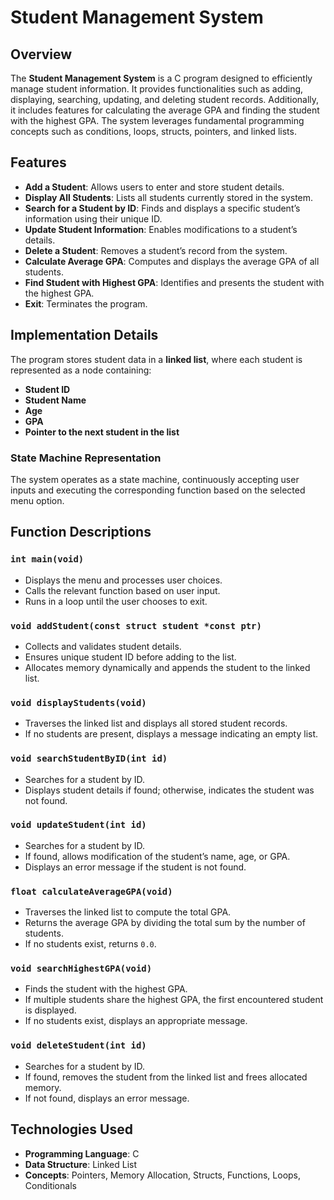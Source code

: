 # Student Management System

## Overview
The **Student Management System** is a C program designed to efficiently manage student information. It provides functionalities such as adding, displaying, searching, updating, and deleting student records. Additionally, it includes features for calculating the average GPA and finding the student with the highest GPA. The system leverages fundamental programming concepts such as conditions, loops, structs, pointers, and linked lists.

## Features
- **Add a Student**: Allows users to enter and store student details.
- **Display All Students**: Lists all students currently stored in the system.
- **Search for a Student by ID**: Finds and displays a specific student’s information using their unique ID.
- **Update Student Information**: Enables modifications to a student’s details.
- **Delete a Student**: Removes a student’s record from the system.
- **Calculate Average GPA**: Computes and displays the average GPA of all students.
- **Find Student with Highest GPA**: Identifies and presents the student with the highest GPA.
- **Exit**: Terminates the program.

## Implementation Details
The program stores student data in a **linked list**, where each student is represented as a node containing:
- **Student ID**
- **Student Name**
- **Age**
- **GPA**
- **Pointer to the next student in the list**

### State Machine Representation
The system operates as a state machine, continuously accepting user inputs and executing the corresponding function based on the selected menu option.

## Function Descriptions

### `int main(void)`
- Displays the menu and processes user choices.
- Calls the relevant function based on user input.
- Runs in a loop until the user chooses to exit.

### `void addStudent(const struct student *const ptr)`
- Collects and validates student details.
- Ensures unique student ID before adding to the list.
- Allocates memory dynamically and appends the student to the linked list.

### `void displayStudents(void)`
- Traverses the linked list and displays all stored student records.
- If no students are present, displays a message indicating an empty list.

### `void searchStudentByID(int id)`
- Searches for a student by ID.
- Displays student details if found; otherwise, indicates the student was not found.

### `void updateStudent(int id)`
- Searches for a student by ID.
- If found, allows modification of the student’s name, age, or GPA.
- Displays an error message if the student is not found.

### `float calculateAverageGPA(void)`
- Traverses the linked list to compute the total GPA.
- Returns the average GPA by dividing the total sum by the number of students.
- If no students exist, returns `0.0`.

### `void searchHighestGPA(void)`
- Finds the student with the highest GPA.
- If multiple students share the highest GPA, the first encountered student is displayed.
- If no students exist, displays an appropriate message.

### `void deleteStudent(int id)`
- Searches for a student by ID.
- If found, removes the student from the linked list and frees allocated memory.
- If not found, displays an error message.

## Technologies Used
- **Programming Language**: C
- **Data Structure**: Linked List
- **Concepts**: Pointers, Memory Allocation, Structs, Functions, Loops, Conditionals

